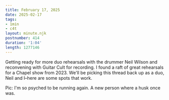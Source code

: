 ```yaml
---
title: February 17, 2025
date: 2025-02-17
tags:
- 1min
- c4t
layout: minute.njk
postnumber: 414
duration: '1:04'
length: 1277146
---
```

Getting ready for more duo rehearsals with the drummer Neil Wilson and reconvening with Guitar Cult for recording. I found a raft of great rehearsals for a Chapel show from 2023. We'll be picking this thread back up as a duo, Neil and I–here are some spots that work.

Pic: I'm so psyched to be running again. A new person where a husk once was. 
